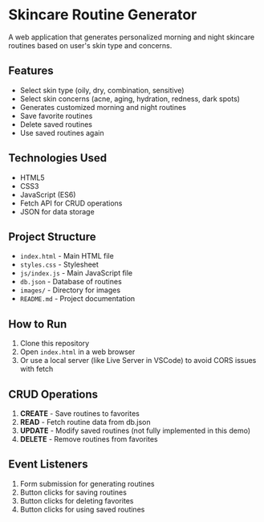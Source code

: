 
# Skincare Routine Generator

A web application that generates personalized morning and night skincare routines based on user's skin type and concerns.

## Features

- Select skin type (oily, dry, combination, sensitive)
- Select skin concerns (acne, aging, hydration, redness, dark spots)
- Generates customized morning and night routines
- Save favorite routines
- Delete saved routines
- Use saved routines again

## Technologies Used

- HTML5
- CSS3
- JavaScript (ES6)
- Fetch API for CRUD operations
- JSON for data storage

## Project Structure

- `index.html` - Main HTML file
- `styles.css` - Stylesheet
- `js/index.js` - Main JavaScript file
- `db.json` - Database of routines
- `images/` - Directory for images
- `README.md` - Project documentation

## How to Run

1. Clone this repository
2. Open `index.html` in a web browser
3. Or use a local server (like Live Server in VSCode) to avoid CORS issues with fetch

## CRUD Operations

1. **CREATE** - Save routines to favorites
2. **READ** - Fetch routine data from db.json
3. **UPDATE** - Modify saved routines (not fully implemented in this demo)
4. **DELETE** - Remove routines from favorites

## Event Listeners

1. Form submission for generating routines
2. Button clicks for saving routines
3. Button clicks for deleting favorites
4. Button clicks for using saved routines